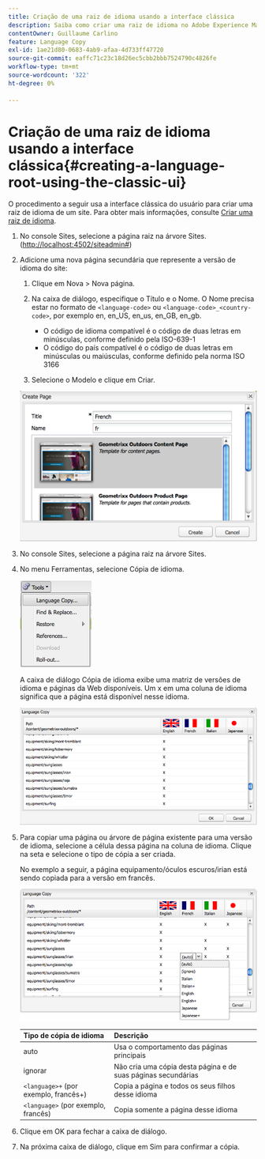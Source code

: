 ```yaml
---
title: Criação de uma raiz de idioma usando a interface clássica
description: Saiba como criar uma raiz de idioma no Adobe Experience Manager usando a interface clássica.
contentOwner: Guillaume Carlino
feature: Language Copy
exl-id: 1ae21d80-0683-4ab9-afaa-4d733ff47720
source-git-commit: eaffc71c23c18d26ec5cbb2bbb7524790c4826fe
workflow-type: tm+mt
source-wordcount: '322'
ht-degree: 0%

---
```


# Criação de uma raiz de idioma usando a interface clássica{#creating-a-language-root-using-the-classic-ui}

O procedimento a seguir usa a interface clássica do usuário para criar uma raiz de idioma de um site. Para obter mais informações, consulte [Criar uma raiz de idioma](/help/sites-administering/tc-prep.md#creating-a-language-root).

1. No console Sites, selecione a página raiz na árvore Sites. ([http://localhost:4502/siteadmin#](http://localhost:4502/siteadmin#))
1. Adicione uma nova página secundária que represente a versão de idioma do site:

   1. Clique em Nova > Nova página.
   1. Na caixa de diálogo, especifique o Título e o Nome. O Nome precisa estar no formato de `<language-code>` ou `<language-code>_<country-code>`, por exemplo en, en_US, en_us, en_GB, en_gb.

      * O código de idioma compatível é o código de duas letras em minúsculas, conforme definido pela ISO-639-1
      * O código do país compatível é o código de duas letras em minúsculas ou maiúsculas, conforme definido pela norma ISO 3166

   1. Selecione o Modelo e clique em Criar.

   ![newpagefr](assets/newpagefr.png)

1. No console Sites, selecione a página raiz na árvore Sites.
1. No menu Ferramentas, selecione Cópia de idioma.

   ![toolslanguage copy](assets/toolslanguagecopy.png)

   A caixa de diálogo Cópia de idioma exibe uma matriz de versões de idioma e páginas da Web disponíveis. Um x em uma coluna de idioma significa que a página está disponível nesse idioma.

   ![language copydialog](assets/languagecopydialog.png)

1. Para copiar uma página ou árvore de página existente para uma versão de idioma, selecione a célula dessa página na coluna de idioma. Clique na seta e selecione o tipo de cópia a ser criada.

   No exemplo a seguir, a página equipamento/óculos escuros/irian está sendo copiada para a versão em francês.

   ![language copydilogdropdown](assets/languagecopydilogdropdown.png)

   | Tipo de cópia de idioma | Descrição |
   |---|---|
   | auto | Usa o comportamento das páginas principais |
   | ignorar | Não cria uma cópia desta página e de suas páginas secundárias |
   | `<language>+` (por exemplo, francês+) | Copia a página e todos os seus filhos desse idioma |
   | `<language>` (por exemplo, francês) | Copia somente a página desse idioma |

1. Clique em OK para fechar a caixa de diálogo.
1. Na próxima caixa de diálogo, clique em Sim para confirmar a cópia.
